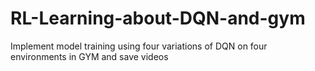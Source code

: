 # RL-Learning-about-DQN-and-gym
Implement model training using four variations of DQN on four environments in GYM and save videos

